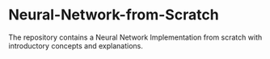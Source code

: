 # Neural-Network-from-Scratch
The repository contains a Neural Network Implementation from scratch with introductory concepts and explanations.
